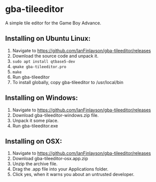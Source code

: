 # gba-tileeditor
A simple tile editor for the Game Boy Advance.

Installing on Ubuntu Linux:
-------------
1. Navigate to https://github.com/IanFinlayson/gba-tileeditor/releases
2. Download the source code and unpack it.
3. `sudo apt install qtbase5-dev`
4. `qmake gba-tileeditor.pro`
5. `make`
6. Run gba-tileeditor
7. To install globally, copy gba-tileeditor to /usr/local/bin 
    
Installing on Windows:
-------------
1. Navigate to https://github.com/IanFinlayson/gba-tileeditor/releases
2. Download gba-tileeditor-windows.zip file.
3. Unpack it some place.
4. Run gba-tileeditor.exe

Installing on OSX:
-------------
1. Navigate to https://github.com/IanFinlayson/gba-tileeditor/releases
2. Download gba-tileeditor-osx.app.zip
3. Unzip the archive file.
4. Drag the .app file into your Applications folder.
5. Click yes, when it warns you about an untrusted developer.


